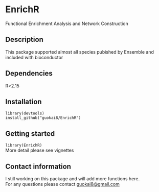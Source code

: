 # EnrichR
Functional Enrichment Analysis and Network Construction    
## Description  
This package supported almost all species pubished by Ensemble and included with bioconductor   
## Dependencies  
R>2.15
## Installation
```   
library(devtools)    
install_github("guokai8/EnrichR")
```
## Getting started
```library(EnrichR) ```  
More detail please see vignettes
## Contact information
I still working on this package and will add more functions here.   
For any questions please contact guokai8@gmail.com
